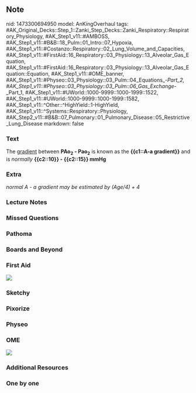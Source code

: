 ## Note
nid: 1473300694950
model: AnKingOverhaul
tags: #AK_Original_Decks::Step_1::Zanki_Step_Decks::Zanki_Respiratory::Respiratory_Physiology, #AK_Step1_v11::#AMBOSS, #AK_Step1_v11::#B&B::18_Pulm::01_Intro::07_Hypoxia, #AK_Step1_v11::#Costanzo::Respiratory::02_Lung_Volume_and_Capacities, #AK_Step1_v11::#FirstAid::16_Respiratory::03_Physiology::13_Alveolar_Gas_Equation, #AK_Step1_v11::#FirstAid::16_Respiratory::03_Physiology::13_Alveolar_Gas_Equation::Equation, #AK_Step1_v11::#OME_banner, #AK_Step1_v11::#Physeo::03_Physiology::03_Pulm::04_Equations_-_Part_2, #AK_Step1_v11::#Physeo::03_Physiology::03_Pulm::06_Gas_Exchange_-_Part_1, #AK_Step1_v11::#UWorld::1000-9999::1000-1999::1522, #AK_Step1_v11::#UWorld::1000-9999::1000-1999::1582, #AK_Step1_v11::^Other::^HighYield::1-HighYield, #AK_Step1_v11::^Systems::Respiratory::Physiology, #AK_Step2_v11::#B&B::07_Pulmonary::01_Pulmonary_Disease::05_Restrictive_Lung_Disease
markdown: false

### Text
<div>
  The <u>gradient</u> between <b>PAo<sub>2</sub> -
  Pa</b><b>o<sub>2</sub></b> is known as the <b>{{c1::A-a
  gradient}}</b> and is <i>normally</i> <b>{{c2::10}} - {{c2::15}}
  mmHg</b>
</div>

### Extra
<i>normal A - a gradient may be estimated by (Age/4) + 4</i>

### Lecture Notes


### Missed Questions


### Pathoma


### Boards and Beyond


### First Aid
<img src="tmpCtWvxY.png">

### Sketchy


### Pixorize


### Physeo


### OME
<div class="ome-widget">
  <a href="https://onlinemeded.org?ref=anki"><img src=
  "_OME_AnkiFlashcards_General_4.png"></a>
</div>

### Additional Resources


### One by one

